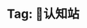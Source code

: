 ---
categories:
- concepts
- frames
tags:
- '🧠Cognitive Frames'
title: 'Tag: 🧠认知站'
aliases:
- /🧠认知站
- /认知站
---